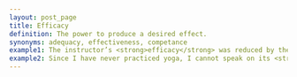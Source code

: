 ```yaml
---
layout: post_page
title: Efficacy
definition: The power to produce a desired effect.
synonyms: adequacy, effectiveness, competance
example1: The instructor’s <strong>efficacy</strong> was reduced by the lack of educational materials.
example2: Since I have never practiced yoga, I cannot speak on its <strong>efficacy</strong> to provide relaxation.
---
```

